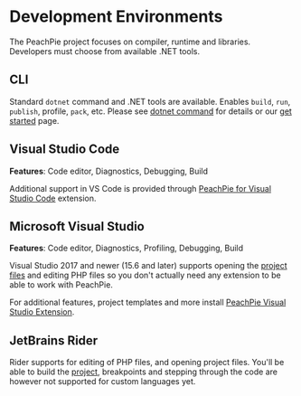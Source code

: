 # Development Environments

The PeachPie project focuses on compiler, runtime and libraries. Developers must choose from available .NET tools.

## CLI

Standard `dotnet` command and .NET tools are available. Enables `build`, `run`, `publish`, profile, `pack`, etc. Please see [dotnet command](https://docs.microsoft.com/en-us/dotnet/core/tools/dotnet) for details or our [get started](https://www.peachpie.io/getstarted) page.

## Visual Studio Code

**Features**: Code editor, Diagnostics, Debugging, Build

Additional support in VS Code is provided through [PeachPie for Visual Studio Code](https://marketplace.visualstudio.com/items?itemName=iolevel.peachpie-vscode) extension.

## Microsoft Visual Studio

**Features**: Code editor, Diagnostics, Profiling, Debugging, Build

Visual Studio 2017 and newer (15.6 and later) supports opening the [project files](msbuild) and editing PHP files so you don't actually need any extension to be able to work with PeachPie.

For additional features, project templates and more install [PeachPie Visual Studio Extension](https://marketplace.visualstudio.com/items?itemName=iolevel.peachpie-vs).

## JetBrains Rider

Rider supports for editing of PHP files, and opening project files. You'll be able to build the [project](msbuild), breakpoints and stepping through the code are however not supported for custom languages yet.
